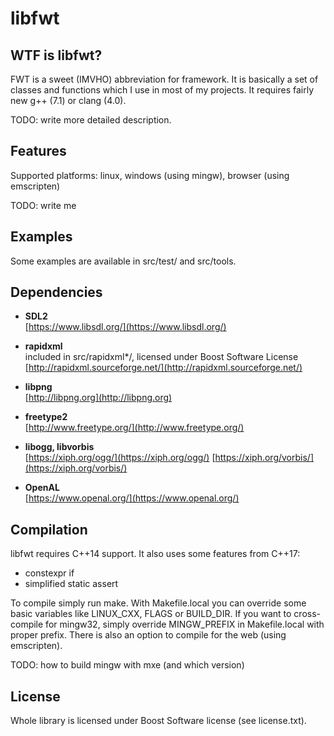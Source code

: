 # libfwt

## WTF is libfwt?

FWT is a sweet (IMVHO) abbreviation for framework. It is basically a set of classes
and functions which I use in most of my projects. It requires fairly new g++ (7.1) or
clang (4.0).

TODO: write more detailed description.

## Features

Supported platforms: linux, windows (using mingw), browser (using emscripten)

TODO: write me


## Examples

Some examples are available in src/test/ and src/tools.

## Dependencies

* **SDL2**   
	[https://www.libsdl.org/](https://www.libsdl.org/)

* **rapidxml**  
	included in src/rapidxml*/, licensed under Boost Software License  
	[http://rapidxml.sourceforge.net/](http://rapidxml.sourceforge.net/)

* **libpng**  
	[http://libpng.org](http://libpng.org)

* **freetype2**  
	[http://www.freetype.org/](http://www.freetype.org/)

* **libogg, libvorbis**  
	[https://xiph.org/ogg/](https://xiph.org/ogg/)
	[https://xiph.org/vorbis/](https://xiph.org/vorbis/)

* **OpenAL**  
	[https://www.openal.org/](https://www.openal.org/)


## Compilation

libfwt requires C++14 support. It also uses some features from C++17:  
- constexpr if  
- simplified static assert  

To compile simply run make. With Makefile.local you can override some basic variables
like LINUX\_CXX, FLAGS or BUILD\_DIR. If you want to cross-compile for mingw32,
simply override MINGW\_PREFIX in Makefile.local with proper prefix.
There is also an option to compile for the web (using emscripten).

TODO: how to build mingw with mxe (and which version)

## License

Whole library is licensed under Boost Software license (see license.txt).
